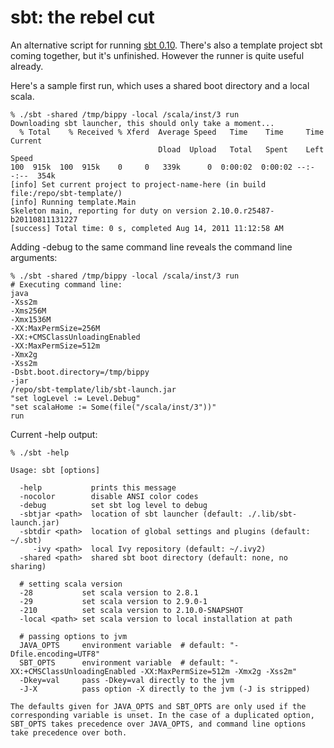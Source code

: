 sbt: the rebel cut
==================

An alternative script for running [sbt 0.10](https://github.com/harrah/xsbt).
There's also a template project sbt coming together, but it's unfinished.
However the runner is quite useful already.

Here's a sample first run, which uses a shared boot directory and a local scala.

    % ./sbt -shared /tmp/bippy -local /scala/inst/3 run
    Downloading sbt launcher, this should only take a moment...
      % Total    % Received % Xferd  Average Speed   Time    Time     Time  Current
                                     Dload  Upload   Total   Spent    Left  Speed
    100  915k  100  915k    0     0   339k      0  0:00:02  0:00:02 --:--:--  354k
    [info] Set current project to project-name-here (in build file:/repo/sbt-template/)
    [info] Running template.Main 
    Skeleton main, reporting for duty on version 2.10.0.r25487-b20110811131227
    [success] Total time: 0 s, completed Aug 14, 2011 11:12:58 AM

Adding -debug to the same command line reveals the command line arguments:

    % ./sbt -shared /tmp/bippy -local /scala/inst/3 run
    # Executing command line:
    java
    -Xss2m
    -Xms256M
    -Xmx1536M
    -XX:MaxPermSize=256M
    -XX:+CMSClassUnloadingEnabled
    -XX:MaxPermSize=512m
    -Xmx2g
    -Xss2m
    -Dsbt.boot.directory=/tmp/bippy
    -jar
    /repo/sbt-template/lib/sbt-launch.jar
    "set logLevel := Level.Debug"
    "set scalaHome := Some(file("/scala/inst/3"))"
    run

Current -help output:

    % ./sbt -help

    Usage: sbt [options]

      -help           prints this message
      -nocolor        disable ANSI color codes
      -debug          set sbt log level to debug
      -sbtjar <path>  location of sbt launcher (default: ./.lib/sbt-launch.jar)
      -sbtdir <path>  location of global settings and plugins (default: ~/.sbt)
         -ivy <path>  local Ivy repository (default: ~/.ivy2)
      -shared <path>  shared sbt boot directory (default: none, no sharing)

      # setting scala version
      -28           set scala version to 2.8.1
      -29           set scala version to 2.9.0-1
      -210          set scala version to 2.10.0-SNAPSHOT
      -local <path> set scala version to local installation at path

      # passing options to jvm
      JAVA_OPTS     environment variable  # default: "-Dfile.encoding=UTF8"
      SBT_OPTS      environment variable  # default: "-XX:+CMSClassUnloadingEnabled -XX:MaxPermSize=512m -Xmx2g -Xss2m"
      -Dkey=val     pass -Dkey=val directly to the jvm
      -J-X          pass option -X directly to the jvm (-J is stripped)

    The defaults given for JAVA_OPTS and SBT_OPTS are only used if the
    corresponding variable is unset. In the case of a duplicated option,
    SBT_OPTS takes precedence over JAVA_OPTS, and command line options
    take precedence over both.

